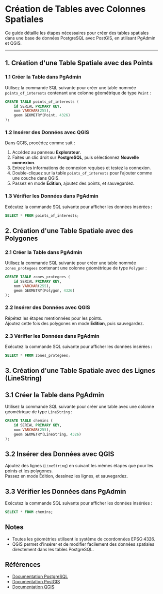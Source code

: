 # Création de Tables avec Colonnes Spatiales


Ce guide détaille les étapes nécessaires pour créer des tables spatiales dans une base de données PostgreSQL avec PostGIS, en utilisant PgAdmin et QGIS.

---

## 1. Création d'une Table Spatiale avec des Points

### 1.1 Créer la Table dans PgAdmin
Utilisez la commande SQL suivante pour créer une table nommée `points_of_interests` contenant une colonne géométrique de type `Point` :

```sql
CREATE TABLE points_of_interests (
    id SERIAL PRIMARY KEY,
    nom VARCHAR(255),
    geom GEOMETRY(Point, 4326)
);
```
### 1.2 Insérer des Données avec QGIS
Dans QGIS, procédez comme suit :
1. Accédez au panneau **Explorateur**.
2. Faites un clic droit sur **PostgreSQL**, puis sélectionnez **Nouvelle connexion**.
3. Entrez les informations de connexion requises et testez la connexion.
4. Double-cliquez sur la table `points_of_interests` pour l’ajouter comme une couche dans QGIS.
5. Passez en mode **Édition**, ajoutez des points, et sauvegardez.

### 1.3 Vérifier les Données dans PgAdmin
Exécutez la commande SQL suivante pour afficher les données insérées :
```sql
SELECT * FROM points_of_interests;
```
## 2. Création d'une Table Spatiale avec des Polygones

### 2.1 Créer la Table dans PgAdmin
Utilisez la commande SQL suivante pour créer une table nommée `zones_protegees` contenant une colonne géométrique de type `Polygon` :
```sql
CREATE TABLE zones_protegees (
    id SERIAL PRIMARY KEY,
    nom VARCHAR(255),
    geom GEOMETRY(Polygon, 4326)
);
```
### 2.2 Insérer des Données avec QGIS
Répétez les étapes mentionnées pour les points.  
Ajoutez cette fois des polygones en mode **Édition**, puis sauvegardez.

### 2.3 Vérifier les Données dans PgAdmin
Exécutez la commande SQL suivante pour afficher les données insérées :
```sql
SELECT * FROM zones_protegees;
```

## 3. Création d'une Table Spatiale avec des Lignes (LineString)
## 3.1 Créer la Table dans PgAdmin

Utilisez la commande SQL suivante pour créer une table avec une colonne géométrique de type `LineString` :

```sql
CREATE TABLE chemins (
    id SERIAL PRIMARY KEY,
    nom VARCHAR(255),
    geom GEOMETRY(LineString, 4326)
);
```
## 3.2 Insérer des Données avec QGIS

Ajoutez des lignes (`LineString`) en suivant les mêmes étapes que pour les points et les polygones.  
Passez en mode Édition, dessinez les lignes, et sauvegardez.

## 3.3 Vérifier les Données dans PgAdmin

Exécutez la commande SQL suivante pour afficher les données insérées :

```sql
SELECT * FROM chemins;
```

## Notes

- Toutes les géométries utilisent le système de coordonnées EPSG:4326.
- QGIS permet d'insérer et de modifier facilement des données spatiales directement dans les tables PostgreSQL.

## Références

- [Documentation PostgreSQL](https://www.postgresql.org/docs/)
- [Documentation PostGIS](https://postgis.net/documentation/)
- [Documentation QGIS](https://qgis.org/en/docs/)
